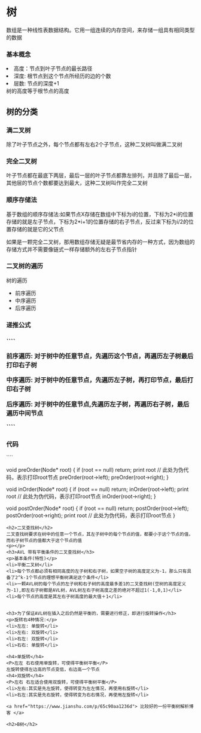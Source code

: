 <h1>树</h1>

数组是一种线性表数据结构。它用一组连续的内存空间，来存储一组具有相同类型的数据

<h3>基本概念</h3>
    <li>高度：节点到叶子节点的最长路径</li>
    <li>深度: 根节点到这个节点所经历的边的个数</li>
    <li>层数: 节点的深度+1</li>
    树的高度等于根节点的高度
<p></p>  
<h2>树的分类</h2>                                                                                           
    <h3>满二叉树</h3>
        <p>除了叶子节点之外，每个节点都有左右2个子节点，这种二叉树叫做满二叉树</p>
    <h3>完全二叉树</h3>
        <p>叶子节点都在最底下两层，最后一层的叶子节点都靠左排列，并且除了最后一层，其他层的节点个数都要达到最大，这种二叉树叫作完全二叉树</p>
     <h3>顺序存储法</h3>
     <p> 基于数组的顺序存储法:如果节点X存储在数组中下标为i的位置，下标为2*i的位置存储的就是左子节点，下标为2*i+1的位置存储的右子节点，反过来下标为i/2的位置存储的就是它的父节点</p>
    如果是一颗完全二叉树，那用数组存储无疑是最节省内存的一种方式，因为数组的存储方式并不需要像链式一样存储额外的左右子节点指针
<p></p>
<h3>二叉树的遍历</h3>

<p> 树的遍历 </p>
<link href="https://www.zhihu.com/tardis/sogou/art/100059468?ab_signature=CiRBSUNtUDVhaEhRNUxCVkVrdWIybm5WWFBkX2FfREMwYUNZRT0SIGY2MmI3MGJjMjg1YWE2YzVkYmZlNzVlZDdkNTk2ZDg4GhAIARIGNi4zNC4wGgQxOTE2&utm_source=wechat_session&utm_medium=social&utm_oi=772756249275035648">
<ul>
    <li>前序遍历</li>
    <li>中序遍历</li>
    <li>后序遍历</li>
</ul>

<h3>递推公式<h3>
````
  <p>前序遍历: 对于树中的任意节点，先遍历这个节点，再遍历左子树最后打印右子树</p>
  <P>中序遍历: 对于树中的任意节点，先遍历左子树，再打印节点，最后打印右子树</P>
  <P>后序遍历: 对于树中的任意节点,先遍历左子树，再遍历右子树，最后遍历中间节点</p>
````
<h3>代码</h3>
````

void preOrder(Node* root) {
  if (root == null) return;
  print root // 此处为伪代码，表示打印root节点
  preOrder(root->left);
  preOrder(root->right);
}

void inOrder(Node* root) {
  if (root == null) return;
  inOrder(root->left);
  print root // 此处为伪代码，表示打印root节点
  inOrder(root->right);
}

void postOrder(Node* root) {
  if (root == null) return;
  postOrder(root->left);
  postOrder(root->right);
  print root // 此处为伪代码，表示打印root节点
}

````
<h2>二叉查找树</h2>
二叉查找树要求在树中的任意一个节点，其左子树中的每个节点的值，都要小于这个节点的值，而右子树节点的值都大于这个节点的值
<p></p>
<h3>AVL 带有平衡条件的二叉查找树</h3>
<p>基本条件(特性)</p>
<li>平衡二叉树</li>
<li>每个节点都必须有相同高度的左子树和右子树，如果空子树的高度定义为-1，那么只有具备了2^k-1个节点的理想平衡树满足这个条件</li>
<li>一颗AVL树的每个节点的左子树和右子树的高度最多差1的二叉查找树(空树的高度定义为-1),即左右子树都是AVL树，AVL树左右子树高度之差的绝对不超过1(-1,0,1)</li>
<li>每个节点的高度是其左右子树高度的最大值＋1</li>


<h3>为了保证AVL树在插入之后仍然是平衡的，需要进行修正，即进行旋转操作</h3>
<p>旋转右4种情况:</p>
<li>左左: 单旋转</li>
<li>左右: 双旋转</li>
<li>右左: 双旋转</li>
<li>右右: 单旋转</li>

<h4>单旋转</h4> 
<P>左左 右右使用单旋转，可使得平衡树平衡</P>
左旋转使得左边高的节点变低，右边高一个节点
<h4>双旋转</h4>
<P>左右 右左适合使用双旋转，可使得平衡树平衡</P>
<li>左右:其实是先左旋转，使得转变为左左情况，再使用右旋转</li>
<li>右左:其实是先右旋转，使得转变为右右情况，再使用左旋转</li>

<a href="https://www.jianshu.com/p/65c90aa1236d"> 比较好的一份平衡树解析博客 </a>

<h2>B树</h2>









